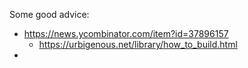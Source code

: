 

Some good advice:
- https://news.ycombinator.com/item?id=37896157
	- https://urbigenous.net/library/how_to_build.html
- 


